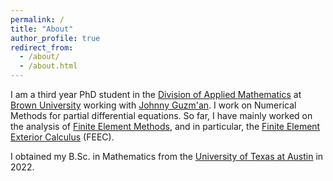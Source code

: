 ```yaml
---
permalink: /
title: "About"
author_profile: true
redirect_from: 
  - /about/
  - /about.html
---
```


I am a third year PhD student in the [Division of Applied Mathematics](https://appliedmath.brown.edu/) at [Brown University](https://www.brown.edu/) working with [Johnny Guzm\'an](https://appliedmath.brown.edu/people/johnny-guzman). I work on Numerical Methods for partial differential equations. So far, I have mainly worked on the analysis of [Finite Element Methods](https://en.wikipedia.org/wiki/Finite_element_method), and in particular, the [Finite Element Exterior Calculus](https://en.wikipedia.org/wiki/Finite_element_exterior_calculus) (FEEC).

I obtained my B.Sc. in Mathematics from the [University of Texas at Austin](https://www.utexas.edu/) in 2022.
